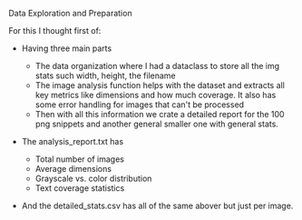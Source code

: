 Data Exploration and Preparation

For this I thought first of:

- Having three main parts

  - The data organization where I had a dataclass to store all the img stats such width, height, the filename
  - The image analysis function helps with the dataset and extracts all key metrics like dimensions and how much coverage. It also has some error handling for images that can't be processed
  - Then with all this information we crate a detailed report for the 100 png snippets and another general smaller one with general stats.
- The analysis_report.txt  has

  * Total number of images
  * Average dimensions
  * Grayscale vs. color distribution
  * Text coverage statistics
- And the detailed_stats.csv has all of the same abover but just per image.
